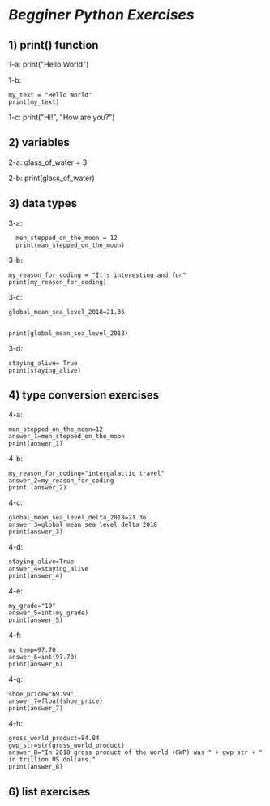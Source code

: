 # ***Begginer Python Exercises***
## 1) print() function

1-a: print("Hello World")

1-b: 
```
my_text = "Hello World"
print(my_text)
```
           
1-c: print("Hi!", "How are you?")

## 2) variables

2-a: glass_of_water = 3

2-b: print(glass_of_water)

## 3) data types

3-a: 
```
  men_stepped_on_the_moon = 12
  print(man_stepped_on_the_moon)
```

3-b: 
```
my_reason_for_coding = "It's interesting and fun"
print(my_reason_for_coding)
```
3-c:
```
global_mean_sea_level_2018=21.36


print(global_mean_sea_level_2018)
```
3-d:
```
staying_alive= True
print(staying_alive)
```
## 4) type conversion exercises

4-a:
```
men_stepped_on_the_moon=12
answer_1=men_stepped_on_the_moon
print(answer_1)
```
4-b:
```
my_reason_for_coding="intergalactic travel"
answer_2=my_reason_for_coding
print (answer_2)
```
4-c:
```
global_mean_sea_level_delta_2018=21.36
answer_3=global_mean_sea_level_delta_2018
print(answer_3)
```
4-d:
```
staying_alive=True
answer_4=staying_alive
print(answer_4)
```
4-e:
```
my_grade="10"
answer_5=int(my_grade)
print(answer_5)
```
4-f:
```
my_temp=97.70
answer_6=int(97.70)
print(answer_6)
```
4-g:
```
shoe_price="69.99"
answer_7=float(shoe_price)
print(answer_7)
```
4-h:
```
gross_world_product=84.84
gwp_str=str(gross_world_product)
answer_8="In 2018 gross product of the world (GWP) was " + gwp_str + " in trillion US dollars."
print(answer_8)
```

## 6) list exercises

